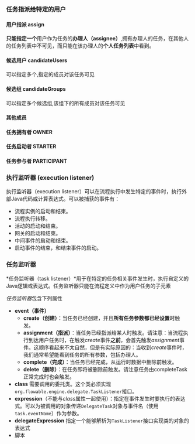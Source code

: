 ### 任务指派给特定的用户

#### 用户指派 assign 

**只能指定一个**用户作为任务的**办理人（assignee）**,拥有办理人的任务，在其他人的任务列表中不可见，而只能在该办理人的**个人任务列表**中看到。

#### **候选用户** **candidateUsers**

可以指定多个,指定的成员对该任务可见

#### **候选组** **candidateGroups**

可以指定多个候选组,该组下的所有成员对该任务可见



#### 其他成员

#### 任务拥有者 OWNER 

#### 任务启动者 STARTER 

#### 任务参与者 PARTICIPANT 

### 执行监听器 (execution listener)

执行监听器（execution listener）可以在流程执行中发生特定的事件时，执行外部Java代码或计算表达式。可以被捕获的事件有：

- 流程实例的启动和结束。
- 流程执行转移。
- 活动的启动和结束。
- 网关的启动和结束。
- 中间事件的启动和结束。
- 启动事件的结束，和结束事件的启动。

### 任务监听器

*任务监听器（task listener）*用于在特定的任务相关事件发生时，执行自定义的Java逻辑或表达式。任务监听器只能在流程定义中作为用户任务的子元素

*任务监听器*包含下列属性

* **event（事件）**
    * **create（创建）**：当任务已经创建，并且**所有任务参数都已经设置**时触发。
    * **assignment（指派）**：当任务已经指派给某人时触发。请注意：当流程执行到达用户任务时，在触发*create*事件**之前**，会首先触发*assignment*事件。这顺序看起来不太自然，但是有实际原因的：当收到*create*事件时，我们通常希望能看到任务的所有参数，包括办理人。
    * **complete（完成）**：当任务已经完成，从运行时数据中删除前触发。
    * **delete（删除）**：在任务即将被删除前触发。请注意任务由completeTask正常完成时也会触发。
* **class** 需要调用的委托类。这个类必须实现`org.flowable.engine.delegate.TaskListener`接口。
* **expression**（不能与*class*属性一起使用）：指定在事件发生时要执行的表达式。可以为被调用的对象传递`DelegateTask`对象与事件名（使用`task.eventName`）作为参数。
* **delegateExpression** 指定一个能够解析为`TaskListener`接口实现类的对象的表达式
* 脚本

